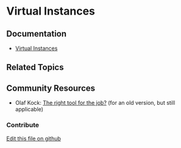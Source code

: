 # Virtual Instances

## Documentation

* [Virtual Instances](https://learn.liferay.com/web/guest/w/dxp/system-administration/configuring-liferay/virtual-instances)

## Related Topics


## Community Resources

* Olaf Kock: [The right tool for the job?](https://liferay.dev/blogs/-/blogs/the-right-tool-for-the-job-chapter-1-instances) (for an old version, but still applicable)


### Contribute

[Edit this file on github](https://github.com/olafk/controlpanel-documentation-docs/blob/master/md/74en/com_liferay_portal_instances_web_portlet_PortalInstancesPortlet.md)
